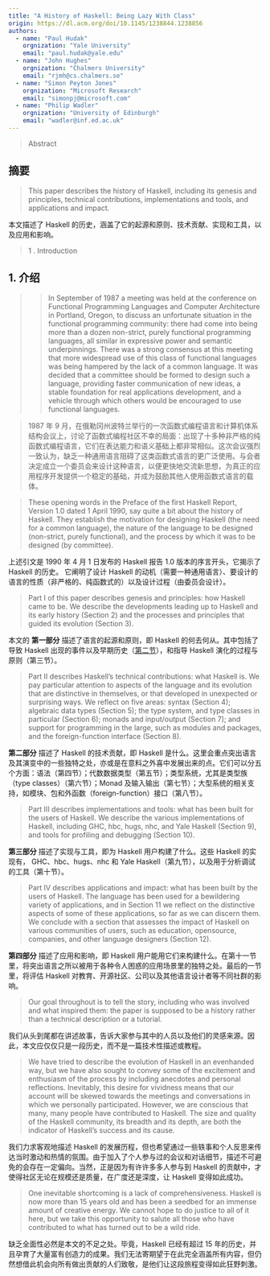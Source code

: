 ```yaml
---
title: "A History of Haskell: Being Lazy With Class"
origin: https://dl.acm.org/doi/10.1145/1238844.1238856
authors:
  - name: "Paul Hudak"
    orgnization: "Yale University"
    email: "paul.hudak@yale.edu"
  - name: "John Hughes"
    orgnization: "Chalmers University"
    email: "rjmh@cs.chalmers.se"
  - name: "Simon Peyton Jones"
    orgnization: "Microsoft Research"
    email: "simonpj@microsoft.com"
  - name: "Philip Wadler"
    orgnization: "University of Edinburgh"
    email: "wadler@inf.ed.ac.uk"
---
```



> Abstract

## 摘要

> This paper describes the history of Haskell, including its genesis and principles, technical contributions, implementations and tools, and applications and impact.

本文描述了 Haskell 的历史，涵盖了它的起源和原则、技术贡献、实现和工具，以及应用和影响。

> 1 . Introduction

## 1. 介绍

> > In September of 1987 a meeting was held at the conference on Functional Programming Languages and Computer Architecture in Portland, Oregon, to discuss an unfortunate situation in the functional programming community: there had come into being more than a dozen non-strict, purely functional programming languages, all similar in expressive power and semantic underpinnings. There was a strong consensus at this meeting that more widespread use of this class of functional languages was being hampered by the lack of a common language. It was decided that a committee should be formed to design such a language, providing faster communication of new ideas, a stable foundation for real applications development, and a vehicle through which others would be encouraged to use functional languages.

> 1987 年 9 月，在俄勒冈州波特兰举行的一次函数式编程语言和计算机体系结构会议上，讨论了函数式编程社区不幸的局面：出现了十多种非严格的纯函数式编程语言，它们在表达能力和语义基础上都非常相似。这次会议强烈一致认为，缺乏一种通用语言阻碍了这类函数式语言的更广泛使用。与会者决定成立一个委员会来设计这种语言，以便更快地交流新思想，为真正的应用程序开发提供一个稳定的基础，并成为鼓励其他人使用函数式语言的载体。

> These opening words in the Preface of the first Haskell Report, Version 1.0 dated 1 April 1990, say quite a bit about the history of Haskell. They establish the motivation for designing Haskell (the need for a common language), the nature of the language to be designed (non-strict, purely functional), and the process by which it was to be designed (by committee).

上述引文是 1990 年 4 月 1 日发布的 Haskell 报告 1.0 版本的序言开头，它揭示了 Haskell 的历史。 它阐明了设计 Haskell 的动机（需要一种通用语言）、要设计的语言的性质（非严格的、纯函数式的）以及设计过程（由委员会设计）。

> Part I of this paper describes genesis and principles: how Haskell came to be. We describe the developments leading up to Haskell and its early history (Section 2) and the processes and principles that guided its evolution (Section 3).

本文的 **第一部分** 描述了语言的起源和原则，即 Haskell 的何去何从。其中包括了导致 Haskell 出现的事件以及早期历史（[第二节](./02-the-genesis-of-haskell.md)），和指导 Haskell 演化的过程与原则（第三节）。

> Part II describes Haskell’s technical contributions: what Haskell is. We pay particular attention to aspects of the language and its evolution that are distinctive in themselves, or that developed in unexpected or surprising ways. We reflect on five areas: syntax (Section 4); algebraic data types (Section 5); the type system, and type classes in particular (Section 6); monads and input/output (Section 7); and support for programming in the large, such as modules and packages, and the foreign-function interface (Section 8).

**第二部分** 描述了 Haskell 的技术贡献，即 Haskell 是什么。这里会重点突出语言及其演变中的一些独特之处，亦或是在意料之外喜中发展出来的点。它们可以分五个方面：语法（第四节）；代数数据类型（第五节）；类型系统，尤其是类型族（type classes）（第六节）；Monad 及输入输出（第七节）；大型系统的相关支持，如模块、包和外函数（foreign-function）接口（第八节）。

> Part III describes implementations and tools: what has been built for the users of Haskell. We describe the various implementations of Haskell, including GHC, hbc, hugs, nhc, and Yale Haskell (Section 9), and tools for profiling and debugging (Section 10).

**第三部分** 描述了实现与工具，即为 Haskell 用户构建了什么。这些 Haskell 的实现有， GHC、hbc、hugs、nhc 和 Yale Haskell（第九节），以及用于分析调试的工具（第十节）。

> Part IV describes applications and impact: what has been built by the users of Haskell. The language has been used for a bewildering variety of applications, and in Section 11 we reflect on the distinctive aspects of some of these applications, so far as we can discern them. We conclude with a section that assesses the impact of Haskell on various communities of users, such as education, opensource, companies, and other language designers (Section 12).

**第四部分** 描述了应用和影响，即 Haskell 用户能用它们来构建什么。在第十一节里，将突出语言之所以被用于各种令人困惑的应用场景里的独特之处。最后的一节里，将评估 Haskell 对教育、开源社区、公司以及其他语言设计者等不同社群的影响。

> Our goal throughout is to tell the story, including who was involved and what inspired them: the paper is supposed to be a history rather than a technical description or a tutorial.

我们从头到尾都在讲述故事，告诉大家参与其中的人员以及他们的灵感来源。因此，本文应仅仅只是一段历史，而不是一篇技术性描述或教程。

> We have tried to describe the evolution of Haskell in an evenhanded way, but we have also sought to convey some of the excitement and enthusiasm of the process by including anecdotes and personal reflections. Inevitably, this desire for vividness means that our account will be skewed towards the meetings and conversations in which we personally participated. However, we are conscious that many, many people have contributed to Haskell. The size and quality of the Haskell community, its breadth and its depth, are both the indicator of Haskell’s success and its cause.

我们力求客观地描述 Haskell 的发展历程，但也希望通过一些轶事和个人反思来传达当时激动和热情的氛围。由于加入了个人参与过的会议和对话细节，描述不可避免的会存在一定偏向。当然，正是因为有许许多多人参与到 Haskell 的贡献中，才使得社区无论在规模还是质量，在广度还是深度，让 Haskell 变得如此成功。

> One inevitable shortcoming is a lack of comprehensiveness. Haskell is now more than 15 years old and has been a seedbed for an immense amount of creative energy. We cannot hope to do justice to all of it here, but we take this opportunity to salute all those who have contributed to what has turned out to be a wild ride.

缺乏全面性必然是本文的不足之处。毕竟，Haskell 已经有超过 15 年的历史，并且孕育了大量富有创造力的成果。我们无法寄期望于在此完全涵盖所有内容，但仍然想借此机会向所有做出贡献的人们致敬，是他们让这段旅程变得如此狂野刺激。